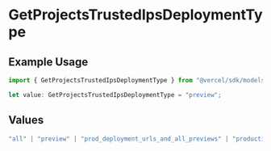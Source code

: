 # GetProjectsTrustedIpsDeploymentType

## Example Usage

```typescript
import { GetProjectsTrustedIpsDeploymentType } from "@vercel/sdk/models/operations/getprojects.js";

let value: GetProjectsTrustedIpsDeploymentType = "preview";
```

## Values

```typescript
"all" | "preview" | "prod_deployment_urls_and_all_previews" | "production"
```